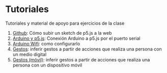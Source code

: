# Tutoriales
Tutoriales y material de apoyo para ejercicios de la clase


1. [Github](https://disenomediosinteractivos.github.io/Tutoriales/01_github/01_github.pdf): Cómo subir un sketch de p5.js a la web
2. [Arduino y p5.js](https://disenomediosinteractivos.github.io/Tutoriales/02_arduino_serial/02_arduino_serial.pdf): Conexión Arduino a p5.js por el puerto serial
3. [Arduino Wifi](https://disenomediosinteractivos.github.io/Tutoriales/03_wifi_setup/03_wifi_setup.pdf): como configurarlo
4. [Gestos](https://disenomediosinteractivos.github.io/Tutoriales/04_gestos_desktop/04_gestos_desktop.pdf): inferir gestos a partir de acciones que realiza una persona con un medio digital
5. [Gestos (móvil)](https://disenomediosinteractivos.github.io/Tutoriales/05_gestos_mobile/05_gestos_mobile.pdf): inferir gestos a partir de acciones que realiza una persona con un dispositivo móvil

